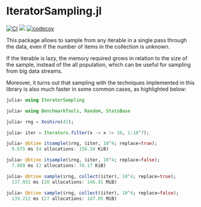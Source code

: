 # IteratorSampling.jl

[![CI](https://github.com/JuliaDynamics/Agents.jl/workflows/CI/badge.svg)](https://github.com/Tortar/IteratorSampling.jl/actions?query=workflow%3ACI)
[![](https://img.shields.io/badge/docs-stable-blue.svg)](https://tortar.github.io/IteratorSampling.jl/dev)
[![codecov](https://codecov.io/github/Tortar/IteratorSampling.jl/graph/badge.svg?token=F8W0MC53Z0)](https://codecov.io/github/Tortar/IteratorSampling.jl)

This package allows to sample from any iterable in a single pass through the data, 
even if the number of items in the collection is unknown. 

If the iterable is lazy, the memory required grows in relation to the size of the sample, instead of the
all population, which can be useful for sampling from big data streams.

Moreover, it turns out that sampling with the techniques implemented in this library is also much faster 
in some common cases, as highlighted below:


```julia
julia> using IteratorSampling

julia> using BenchmarkTools, Random, StatsBase

julia> rng = Xoshiro(42);

julia> iter = Iterators.filter(x -> x != 10, 1:10^7);

julia> @btime itsample($rng, $iter, 10^4; replace=true);
  9.675 ms (4 allocations: 156.34 KiB)

julia> @btime itsample($rng, $iter, 10^4; replace=false);
  7.889 ms (2 allocations: 78.17 KiB)

julia> @btime sample($rng, collect($iter), 10^4; replace=true);
  137.932 ms (20 allocations: 146.91 MiB)

julia> @btime sample($rng, collect($iter), 10^4; replace=false);
  139.212 ms (27 allocations: 147.05 MiB)
```
